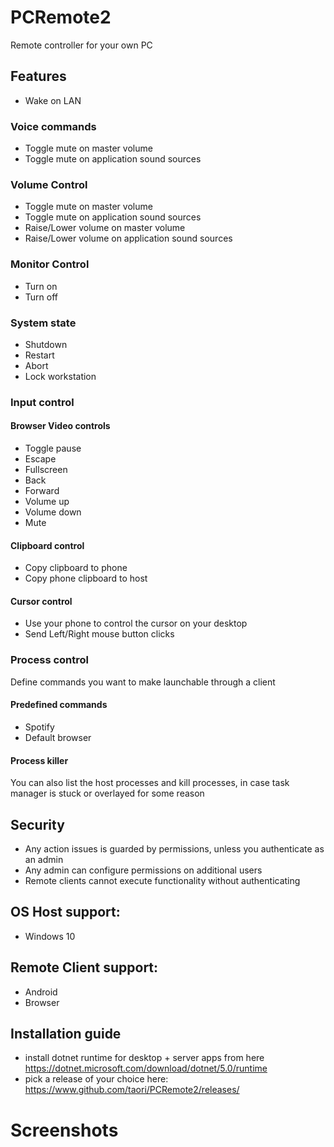 # PCRemote2
Remote controller for your own PC

## Features
  - Wake on LAN
  
### Voice commands
  - Toggle mute on master volume
  - Toggle mute on application sound sources

### Volume Control 
  - Toggle mute on master volume
  - Toggle mute on application sound sources
  - Raise/Lower volume on master volume
  - Raise/Lower volume on application sound sources

### Monitor Control
  - Turn on
  - Turn off

### System state
  - Shutdown
  - Restart
  - Abort
  - Lock workstation

### Input control

#### Browser Video controls
  - Toggle pause
  - Escape
  - Fullscreen
  - Back
  - Forward
  - Volume up
  - Volume down
  - Mute

#### Clipboard control
- Copy clipboard to phone
- Copy phone clipboard to host

#### Cursor control
- Use your phone to control the cursor on your desktop
- Send Left/Right mouse button clicks

### Process control
Define commands you want to make launchable through a client

#### Predefined commands
- Spotify
- Default browser

#### Process killer

You can also list the host processes and kill processes, in case task manager is stuck or overlayed for some reason

## Security
- Any action issues is guarded by permissions, unless you authenticate as an admin
- Any admin can configure permissions on additional users
- Remote clients cannot execute functionality without authenticating

## OS Host support:
- Windows 10

## Remote Client support:
- Android
- Browser

## Installation guide
- install dotnet runtime for desktop + server apps from here https://dotnet.microsoft.com/download/dotnet/5.0/runtime
- pick a release of your choice here: https://www.github.com/taori/PCRemote2/releases/

# Screenshots

